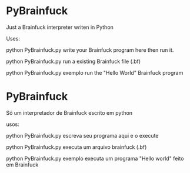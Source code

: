 # PyBrainfuck
Just a Brainfuck interpreter writen in Python

Uses:

python PyBrainfuck.py
write your Brainfuck program here then run it.

python PyBrainfuck.py <File>
run a existing Brainfuck file (.bf)

python PyBrainfuck.py exemplo
run the "Hello World" Brainfuck program


# PyBrainfuck
Só um interpretador de Brainfuck escrito em python

usos:

python PyBrainfuck.py
escreva seu programa aqui e o execute

python PyBrainfuck.py <arquivo>
executa um arquivo brainfuck (.bf)

python PyBrainfuck.py exemplo
executa um programa "Hello world" feito em Brainfuck
